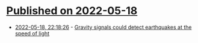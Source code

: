 # [Published on 2022-05-18](index.md)

* [2022-05-18, 22:18:26](https://news.ycombinator.com/item?id=31428338) - [Gravity signals could detect earthquakes at the speed of light](https://www.science.org/content/article/gravity-signals-could-detect-earthquakes-speed-light)
